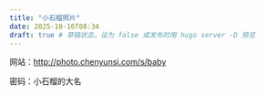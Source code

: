 ```yaml
---
title: "小石榴照片"
date: 2025-10-16T08:34
draft: true # 草稿状态，设为 false 或发布时用 hugo server -D 预览
---
```


网站：http://photo.chenyunsi.com/s/baby

密码：小石榴的大名